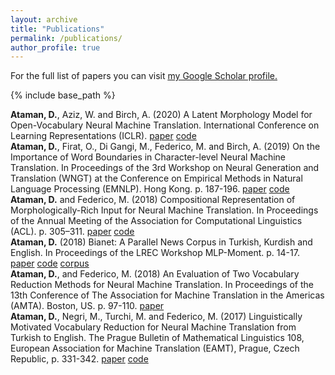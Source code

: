 ```yaml
---
layout: archive
title: "Publications"
permalink: /publications/
author_profile: true
---
```



For the full list of papers you can visit <u><a href="https://scholar.google.com/citations?user=nFEUTOIAAAAJ&hl=it">my Google Scholar profile</a>.</u>

{% include base_path %}



   <strong>Ataman, D.</strong>, Aziz, W. and Birch, A. (2020) A Latent Morphology Model for Open-Vocabulary Neural Machine Translation. International Conference on Learning Representations (ICLR). <a href="https://openreview.net/pdf?id=BJxSI1SKDH">paper</a> <a href="https://github.com/d-ataman/lmm">code</a><br>
   <strong>Ataman, D.</strong>, Firat, O., Di Gangi, M., Federico, M. and Birch, A. (2019) On the Importance of Word Boundaries in Character-level Neural Machine Translation. In Proceedings of the 3rd Workshop on Neural Generation and Translation (WNGT) at the Conference on Empirical Methods in Natural Language Processing (EMNLP). Hong Kong. p. 187-196. <a href="https://www.aclweb.org/anthology/D19-5619.pdf">paper</a> <a href="https://github.com/d-ataman/Char-NMT">code</a> <br>
   <strong>Ataman, D.</strong> and Federico, M. (2018) Compositional Representation of Morphologically-Rich Input for Neural Machine Translation. In Proceedings of the Annual Meeting of the Association for Computational Linguistics (ACL). p. 305–311. <a href="https://www.aclweb.org/anthology/P18-2049.pdf">paper</a> <a href="https://github.com/d-ataman/Compositional-NMT">code</a> <br>
    <strong>Ataman, D.</strong> (2018) Bianet: A Parallel News Corpus in Turkish, Kurdish and English. In Proceedings of the LREC Workshop MLP-Moment. p. 14-17. <a href="http://lrec-conf.org/workshops/lrec2018/W19/pdf/6_W19.pdf">paper</a> <a href="https://github.com/d-ataman/newsspider">code</a> <a href="http://opus.nlpl.eu/Bianet.php">corpus</a> <br> 
    <strong>Ataman, D.</strong>, and Federico, M. (2018) An Evaluation of Two Vocabulary Reduction Methods for Neural Machine Translation. In Proceedings of the 13th Conference of The Association for Machine Translation in the Americas (AMTA). Boston, US. p. 97-110. <a href="https://www.aclweb.org/anthology/W18-1810.pdf">paper</a> <br> 
    <strong>Ataman, D.</strong>, Negri, M., Turchi, M. and Federico, M. (2017) Linguistically Motivated Vocabulary Reduction for Neural Machine Translation from Turkish to English. The Prague Bulletin of Mathematical Linguistics 108, European Association for Machine Translation (EAMT), Prague, Czech Republic, p. 331-342. <a href="https://www.degruyter.com/downloadpdf/j/pralin.2017.108.issue-1/pralin-2017-0031/pralin-2017-0031.xml">paper</a> <a href="https://github.com/d-ataman/lmvr">code</a> <br>

